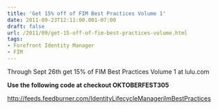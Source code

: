 ```yaml
---
title: 'Get 15% off of FIM Best Practices Volume 1'
date: 2011-09-23T12:11:00.001-07:00
draft: false
url: /2011/09/get-15-off-of-fim-best-practices-volume.html
tags: 
- Forefront Identity Manager
- FIM
---
```


Through Sept 26th get 15% of FIM Best Practices Volume 1 at lulu.com

**Use the following code at checkout OKTOBERFEST305**

http://feeds.feedburner.com/IdentityLifecycleManagerilmBestPractices